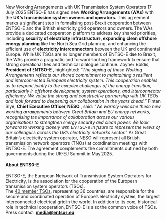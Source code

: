 New Working Arrangements with UK Transmission System Operators
17 July 2025
ENTSO-E has signed new **Working Arrangements (WAs)** with the **UK’s transmission system owners and operators.** This agreement marks a significant step in formalising post-Brexit cooperation between ENTSO-E and the British electricity grid operators and owners. 
The WAs provide a dedicated cooperation platform to address key shared priorities, including **security of electricity infrastructure, expanding clean offshore energy planning** like the North Sea Grid planning, and enhancing the efficient use of **electricity interconnectors** between the UK and continental Europe. 
While UK TSOs are no longer members of ENTSO-E due to Brexit, the WAs provide a pragmatic and forward-looking framework to ensure that strong operational ties and technical dialogue continue. 
Zbynek Boldis, **President of ENTSO-E** , highlighted: 
_“The signing of these Working Arrangements reflects our shared commitment to maintaining a resilient and interconnected European electricity system. This cooperation enables us to respond jointly to the complex challenges of the energy transition, particularly in offshore development, system operations, and interconnector efficiency. We value the strong and constructive partnership with UK TSOs and look forward to deepening our collaboration in the years ahead.”_
Fintan Slye, **Chief Executive Officer, NESO** , said: 
 _“We warmly welcome these new working arrangements between Great Britain and EU energy networks, recognising the importance of collaboration across our various organisations to strengthen energy security and clean power. We look forward to working closely with ENTSO-e in future to represent the views of our colleagues across the UK’s electricity networks sector.”_
As Great Britain’s electricity system operator, NESO will represent all British transmission network operators (TNOs) at coordination meetings with ENTSO-E. The agreement complements the commitments outlined by both governments during the UK-EU Summit in May 2025.
#### About ENTSO-E
ENTSO-E, the European Network of Transmission System Operators for Electricity, is the association for the cooperation of the European transmission system operators (TSOs).  
The [40 member TSOs](https://www.entsoe.eu/about/inside-entsoe/members/), representing 36 countries, are responsible for the secure and coordinated operation of Europe’s electricity system, the largest interconnected electrical grid in the world. In addition to its core, historical role in technical cooperation, ENTSO-E is also the common voice of TSOs.
Press contact: **[media@entsoe.eu](https://www.entsoe.eu/news/2025/07/17/new-working-arrangements-with-uk-transmission-system-operators/media@entsoe.eu)**